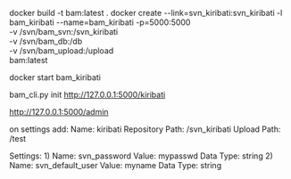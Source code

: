 docker build -t bam:latest .
docker create --link=svn_kiribati:svn_kiribati -l bam_kiribati --name=bam_kiribati -p=5000:5000 \
    -v /svn/bam_svn:/svn_kiribati \
    -v /svn/bam_db:/db \
    -v /svn/bam_upload:/upload \
    bam:latest

docker start bam_kiribati



bam_cli.py init http://127.0.0.1:5000/kiribati

http://127.0.0.1:5000/admin

on settings add:
Name: kiribati
Repository Path: /svn_kiribati
Upload Path: /test

Settings:
1)
Name: svn_password
Value: mypasswd
Data Type: string
2)
Name: svn_default_user
Value: myname
Data Type: string
